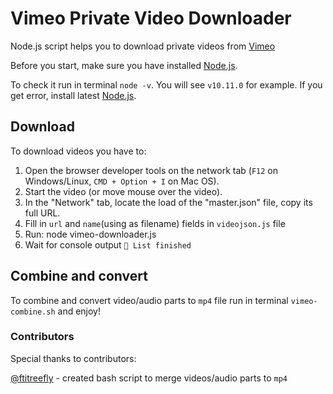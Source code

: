 # Vimeo Private Video Downloader

Node.js script helps you to download private videos from [Vimeo](https://vimeo.com)

Before you start, make sure you have installed [Node.js](https://nodejs.org/en/download/).

To check it run in terminal `node -v`. You will see `v10.11.0` for example. If you get error, install latest [Node.js](https://nodejs.org/en/download/).

## Download

To download videos you have to:

1.  Open the browser developer tools on the network tab (`F12` on Windows/Linux, `CMD + Option + I` on Mac OS).
2.  Start the video (or move mouse over the video).
3.  In the "Network" tab, locate the load of the "master.json" file, copy its full URL.
4.  Fill in `url` and `name`(using as filename) fields in `videojson.js` file
5.  Run: node vimeo-downloader.js
6.  Wait for console output `🌈 List finished`

## Combine and convert

To combine and convert video/audio parts to `mp4` file run in terminal `vimeo-combine.sh` and enjoy!

### Contributors

Special thanks to contributors:

[@ftitreefly](https://github.com/ftitreefly/) - created bash script to merge videos/audio parts to `mp4`
